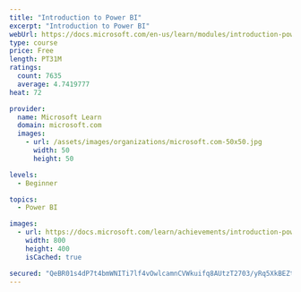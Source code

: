 ```yaml
---
title: "Introduction to Power BI"
excerpt: "Introduction to Power BI"
webUrl: https://docs.microsoft.com/en-us/learn/modules/introduction-power-bi/
type: course
price: Free
length: PT31M
ratings:
  count: 7635
  average: 4.7419777
heat: 72

provider:
  name: Microsoft Learn
  domain: microsoft.com
  images:
    - url: /assets/images/organizations/microsoft.com-50x50.jpg
      width: 50
      height: 50

levels:
  - Beginner

topics:
  - Power BI

images:
  - url: https://docs.microsoft.com/learn/achievements/introduction-power-bi-social.png
    width: 800
    height: 400
    isCached: true

secured: "QeBR01s4dP7t4bmWNITi7lf4vOwlcamnCVWkuifq8AUtzT2703/yRq5XkBEZtQsnRcP0h8jzJedjhbEXpYpfSJLwiFOsTS23GhXf4HxJoNM3kpPmoKC55kqtOAjAFnyTCVzEc1xDgjT7Zs2zJ0FEHazLJCpw56jS7/u2ncFpuH+uurJgtKDnPfJ6D2IxLCEs5Owf7K16gfZOeFLGI7bxUNZXc5s5wM79IkKm8g5FykIYwJPt8GxKB5VoodJa7aRMs3tivUeGcr8FJClo6ylz2K7DnoVYs0VQPcNQ+qTznzc9atLK9faKwrM0yoJ9SxcgSd6FaOuePFEloOXb1E+wrj0tFq03k2rVtkWK4X0kAPajDGTndiI0AaY/mRKF2qzbNxrU9m79t9gwGWnFLZ7LFOhK78t0oGo9bTJgvJ6HKgw=;gh7pbb9oUnxJYrAy4RJQeA=="
---
```


